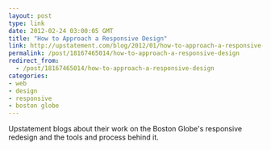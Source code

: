 ```yaml
---
layout: post
type: link
date: 2012-02-24 03:00:05 GMT
title: "How to Approach a Responsive Design"
link: http://upstatement.com/blog/2012/01/how-to-approach-a-responsive-design/#footnote2
permalink: /post/18167465014/how-to-approach-a-responsive-design
redirect_from: 
  - /post/18167465014/how-to-approach-a-responsive-design
categories:
- web
- design
- responsive
- boston globe
---
```

Upstatement blogs about their work on the Boston Globe's responsive redesign and the tools and process behind it.